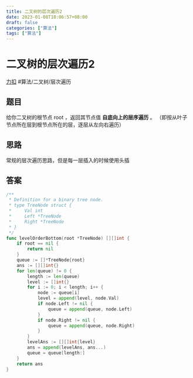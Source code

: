 ```yaml
---
title: 二叉树的层次遍历2
date: 2023-01-08T18:06:57+08:00
draft: false
categories: ["算法"]
tags: ["算法"]
---
```


# 二叉树的层次遍历2
[力扣](https://leetcode.cn/problems/binary-tree-level-order-traversal-ii/)
#算法/二叉树/层次遍历
## 题目
给你二叉树的根节点 root ，返回其节点值 **自底向上的层序遍历** 。 （即按从叶子节点所在层到根节点所在的层，逐层从左向右遍历）

## 思路
常规的层次遍历思路，但是每一层插入的时候使用头插

## 答案

```go
/**
 * Definition for a binary tree node.
 * type TreeNode struct {
 *     Val int
 *     Left *TreeNode
 *     Right *TreeNode
 * }
 */
func levelOrderBottom(root *TreeNode) [][]int {
    if root == nil {
        return nil
    }
    queue := []*TreeNode{root}
    ans := [][]int{}
    for len(queue) != 0 {
        length := len(queue)
        level := []int{}
        for i := 0; i < length; i++ {
            node := queue[i]
            level = append(level, node.Val)
            if node.Left != nil {
                queue = append(queue, node.Left)
            }
            if node.Right != nil {
                queue = append(queue, node.Right)
            }
        }
        levelAns := [][]int{level}
        ans = append(levelAns, ans...)
        queue = queue[length:]
    }
    return ans
}

```